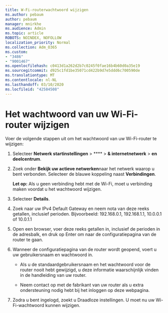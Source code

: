 ```yaml
---
title: W-Fi-routerwachtwoord wijzigen
ms.author: pebaum
author: pebaum
manager: mnirkhe
ms.audience: Admin
ms.topic: article
ROBOTS: NOINDEX, NOFOLLOW
localization_priority: Normal
ms.collection: Adm_O365
ms.custom:
- "3486"
- "9001467"
ms.openlocfilehash: c0413d1a262d2b7c0245f0fae16b4b60d0a35e19
ms.sourcegitcommit: d925c1fd1be35071cd422b9d7e5ddd6c700590de
ms.translationtype: MT
ms.contentlocale: nl-NL
ms.lasthandoff: 03/10/2020
ms.locfileid: "42584508"
---
```

# <a name="change-your-wi-fi-router-password"></a>Het wachtwoord van uw Wi-Fi-router wijzigen

Voer de volgende stappen uit om het wachtwoord van uw Wi-Fi-router te wijzigen:

1. Selecteer **Netwerk startinstellingen** > **** > **& internetnetwerk** > **en deelcentrum**.

2. Zoek onder **Bekijk uw actieve netwerken**naar het netwerk waarop u bent verbonden. Selecteer de blauwe koppeling naast **Verbindingen**.<br>

   **Let op:** Als u geen verbinding hebt met de Wi-Fi, moet u verbinding maken voordat u het wachtwoord wijzigen.

3. Selecteer **Details**.

4. Zoek naar uw IPv4 Default Gateway en neem nota van deze reeks getallen, inclusief perioden. Bijvoorbeeld: 192.168.0.1, 192.168.1.1, 10.0.0.1 of 10.0.1.1

5. Open een browser, voer deze reeks getallen in, inclusief de perioden in de adresbalk, en druk op Enter om naar de configuratiepagina van de router te gaan.

6. Wanneer de configuratiepagina van de router wordt geopend, voert u uw gebruikersnaam en wachtwoord in.<br>
   - Als u de standaardgebruikersnaam en het wachtwoord voor de router nooit hebt gewijzigd, u deze informatie waarschijnlijk vinden in de handleiding van uw router.

   - Neem contact op met de fabrikant van uw router als u extra ondersteuning nodig hebt bij het inloggen op deze webpagina.

7. Zodra u bent ingelogd, zoekt u Draadloze instellingen. U moet nu uw Wi-Fi-wachtwoord kunnen wijzigen.
